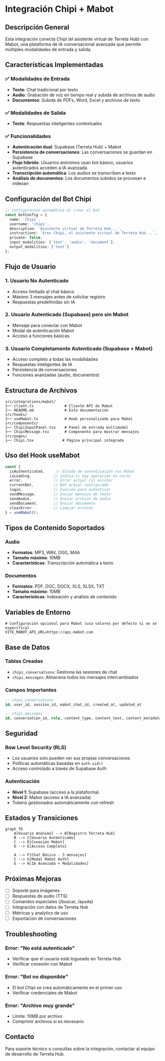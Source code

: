 # Integración Chipi + Mabot

## Descripción General

Esta integración conecta Chipi (el asistente virtual de Terreta Hub) con Mabot, una plataforma de IA conversacional avanzada que permite múltiples modalidades de entrada y salida.

## Características Implementadas

### ✅ Modalidades de Entrada
- **Texto**: Chat tradicional por texto
- **Audio**: Grabación de voz en tiempo real y subida de archivos de audio
- **Documentos**: Subida de PDFs, Word, Excel y archivos de texto

### ✅ Modalidades de Salida
- **Texto**: Respuestas inteligentes contextuales

### ✅ Funcionalidades
- **Autenticación dual**: Supabase (Terreta Hub) + Mabot
- **Persistencia de conversaciones**: Las conversaciones se guardan en Supabase
- **Flujo híbrido**: Usuarios anónimos usan bot básico, usuarios autenticados acceden a IA avanzada
- **Transcripción automática**: Los audios se transcriben a texto
- **Análisis de documentos**: Los documentos subidos se procesan e indexan

## Configuración del Bot Chipi

```typescript
// Configuración automática al crear el bot
const botConfig = {
  name: 'Chipi',
  username: 'chipi',
  description: 'Asistente virtual de Terreta Hub...',
  instructions: `Eres Chipi, el asistente virtual de Terreta Hub...`,
  private: false,
  input_modalities: ['text', 'audio', 'document'],
  output_modalities: ['text']
};
```

## Flujo de Usuario

### 1. Usuario No Autenticado
- Acceso limitado al chat básico
- Máximo 3 mensajes antes de solicitar registro
- Respuestas predefinidas sin IA

### 2. Usuario Autenticado (Supabase) pero sin Mabot
- Mensaje para conectar con Mabot
- Modal de autenticación Mabot
- Acceso a funciones básicas

### 3. Usuario Completamente Autenticado (Supabase + Mabot)
- Acceso completo a todas las modalidades
- Respuestas inteligentes de IA
- Persistencia de conversaciones
- Funciones avanzadas (audio, documentos)

## Estructura de Archivos

```
src/integrations/mabot/
├── client.ts              # Cliente API de Mabot
├── README.md              # Esta documentación
src/hooks/
├── useMabot.ts            # Hook personalizado para Mabot
src/components/
├── ChipiInputPanel.tsx    # Panel de entrada multimodal
├── ChipiMessage.tsx       # Componente para mostrar mensajes
src/pages/
├── Chipi.tsx             # Página principal integrada
```

## Uso del Hook useMabot

```typescript
const {
  isAuthenticated,     // Estado de autenticación con Mabot
  isLoading,          // Indica si hay operación en curso
  error,              // Error actual (si existe)
  currentBot,         // Bot actual configurado
  login,              // Función para autenticar
  sendMessage,        // Enviar mensaje de texto
  sendAudio,          // Enviar archivo de audio
  sendDocument,       // Enviar documento
  clearError          // Limpiar errores
} = useMabot();
```

## Tipos de Contenido Soportados

### Audio
- **Formatos**: MP3, WAV, OGG, M4A
- **Tamaño máximo**: 10MB
- **Características**: Transcripción automática a texto

### Documentos
- **Formatos**: PDF, DOC, DOCX, XLS, XLSX, TXT
- **Tamaño máximo**: 10MB
- **Características**: Indexación y análisis de contenido

## Variables de Entorno

```env
# Configuración opcional para Mabot (usa valores por defecto si no se especifica)
VITE_MABOT_API_URL=https://api.mabot.com
```

## Base de Datos

### Tablas Creadas
- `chipi_conversations`: Gestiona las sesiones de chat
- `chipi_messages`: Almacena todos los mensajes intercambiados

### Campos Importantes
```sql
-- chipi_conversations
id, user_id, session_id, mabot_chat_id, created_at, updated_at

-- chipi_messages  
id, conversation_id, role, content_type, content_text, content_metadata, mabot_message_id, created_at
```

## Seguridad

### Row Level Security (RLS)
- Los usuarios solo pueden ver sus propias conversaciones
- Políticas automáticas basadas en `auth.uid()`
- Acceso controlado a través de Supabase Auth

### Autenticación
- **Nivel 1**: Supabase (acceso a la plataforma)
- **Nivel 2**: Mabot (acceso a IA avanzada)
- Tokens gestionados automáticamente con refresh

## Estados y Transiciones

```mermaid
graph TD
    A[Usuario Anónimo] --> B[Registro Terreta Hub]
    B --> C[Usuario Autenticado]
    C --> D[Conexión Mabot]
    D --> E[Acceso Completo]
    
    A --> F[Chat Básico - 3 mensajes]
    C --> G[Modal Mabot Auth]
    E --> H[IA Avanzada + Modalidades]
```

## Próximas Mejoras

- [ ] Soporte para imágenes
- [ ] Respuestas de audio (TTS)
- [ ] Comandos especiales (/buscar, /ayuda)
- [ ] Integración con datos de Terreta Hub
- [ ] Métricas y analytics de uso
- [ ] Exportación de conversaciones

## Troubleshooting

### Error: "No está autenticado"
- Verificar que el usuario esté logueado en Terreta Hub
- Verificar conexión con Mabot

### Error: "Bot no disponible"  
- El bot Chipi se crea automáticamente en el primer uso
- Verificar credenciales de Mabot

### Error: "Archivo muy grande"
- Límite: 10MB por archivo
- Comprimir archivos si es necesario

## Contacto

Para soporte técnico o consultas sobre la integración, contactar al equipo de desarrollo de Terreta Hub. 